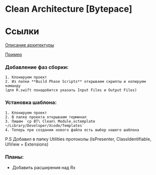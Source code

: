 # Clean Architecture [Bytepace]

# Ссылки
[Описание архитектуры](https://github.com/BytePace/Clean-Architecture-BP/blob/master/Bytepace%20Architecture.md)

[Пример](https://github.com/bytepace/Clean-Architecture-BP/blob/master/example-project/CA-Github-Example)

### Добавление фаз сборки:
    1. Клонируем проект
    2. Из папки **Build Phase Scripts** открываем скрипты и копируем команду 
    (для R.swift понадобится указать Input Files и Output Files)

### Установка шаблона:
    1. Клонируем проект
    2. В папке проекта открываем терминал
    3. Пишем `cp BT\ Clean\ Module.xctemplate ~/Library/Developer/Xcode/Templates`
    4. Теперь при создании нового файла есть выбор нашего шаблона

P.S Добавил в папку Utilities протоколы (IsPresenter, ClassIdentifiable, UIView + Extensions) 

### Планы: 
- Добавить расширения над Rx
